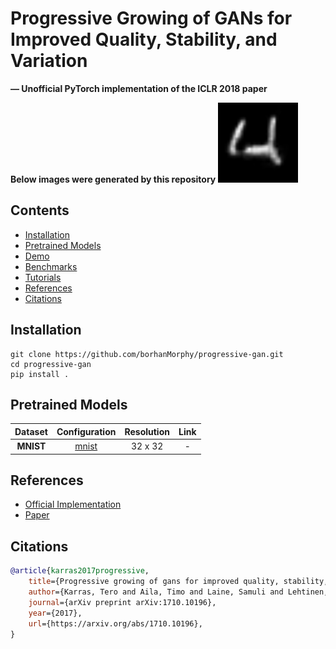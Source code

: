 # Progressive Growing of GANs for Improved Quality, Stability, and Variation

**&mdash; Unofficial PyTorch implementation of the ICLR 2018 paper**


**Below images were generated by this repository**
<img src="/resources/mnist.gif" width="128" height="128"/>

<!-- TODO add badges -->

<!-- TODO add interpoation visuals in here -->

## Contents
- [Installation](#installation)
- [Pretrained Models](#pretrained-models)
- [Demo](#demo)
- [Benchmarks](#benchmarks)
- [Tutorials](#tutorials)
- [References](#references)
- [Citations](#citations)

## Installation
```
git clone https://github.com/borhanMorphy/progressive-gan.git
cd progressive-gan
pip install .
```

## Pretrained Models
Dataset|Configuration|Resolution|Link
:------:|:------:|:------:|:------:
**MNIST**|[mnist](configs/mnist.yml)|32 x 32|-|


## References
- [Official Implementation](https://github.com/tkarras/progressive_growing_of_gans)
- [Paper](https://arxiv.org/pdf/1710.10196.pdf)

## Citations
```bibtex
@article{karras2017progressive,
    title={Progressive growing of gans for improved quality, stability, and variation},
    author={Karras, Tero and Aila, Timo and Laine, Samuli and Lehtinen, Jaakko},
    journal={arXiv preprint arXiv:1710.10196},
    year={2017},
    url={https://arxiv.org/abs/1710.10196},
}
```